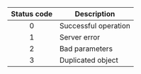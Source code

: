 | Status code   | Description   |
| :-----------: | ------------- |
| 0 | Successful operation |
| 1 | Server error |
| 2 | Bad parameters |
| 3 | Duplicated object |